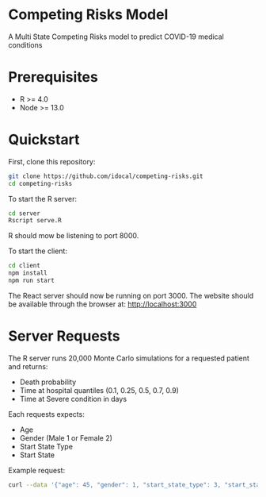 # Competing Risks Model
A Multi State Competing Risks model to predict COVID-19 medical conditions

# Prerequisites
* R >= 4.0
* Node >= 13.0

# Quickstart
First, clone this repository:
```sh
git clone https://github.com/idocal/competing-risks.git
cd competing-risks
```

To start the R server:
```sh
cd server
Rscript serve.R
```

R should mow be listening to port 8000.

To start the client:
```sh
cd client
npm install
npm run start
```

The React server should now be running on port 3000. The website should be available through the browser at: [http://localhost:3000](http://localhost:3000)

# Server Requests
The R server runs 20,000 Monte Carlo simulations for a requested patient and returns:
* Death probability
* Time at hospital quantiles (0.1, 0.25, 0.5, 0.7, 0.9)
* Time at Severe condition in days

Each requests expects:
* Age
* Gender (Male 1 or Female 2)
* Start State Type
* Start State 

Example request:
```sh
curl --data '{"age": 45, "gender": 1, "start_state_type": 3, "start_state": 23}'  "http://localhost:8000/patient"
```